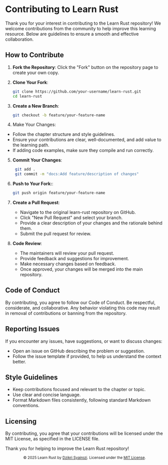 # Contributing to Learn Rust

Thank you for your interest in contributing to the Learn Rust repository! We welcome contributions from the community to help improve this learning resource. Below are guidelines to ensure a smooth and effective collaboration.

## How to Contribute

1. **Fork the Repository**: Click the "Fork" button on the repository page to create your own copy.

2. **Clone Your Fork**:

   ```bash
   git clone https://github.com/your-username/learn-rust.git
   cd learn-rust
   ```

3. **Create a New Branch**:
   ```bash
   git checkout -b feature/your-feature-name
   ```
4. Make Your Changes:

- Follow the chapter structure and style guidelines.
- Ensure your contributions are clear, well-documented, and add value to the learning path.
- If adding code examples, make sure they compile and run correctly.

5. **Commit Your Changes**:

   ```bash
    git add .
    git commit -m "docs:Add feature/description of changes"
   ```

6. **Push to Your Fork:**:

   ```bash
   git push origin feature/your-feature-name
   ```

7. **Create a Pull Request**:

   - Navigate to the original learn-rust repository on GitHub.
   - Click "New Pull Request" and select your branch.
   - Provide a clear description of your changes and the rationale behind them.
   - Submit the pull request for review.

8. **Code Review**:
   - The maintainers will review your pull request.
   - Provide feedback and suggestions for improvement.
   - Make necessary changes based on feedback.
   - Once approved, your changes will be merged into the main repository.

## Code of Conduct
By contributing, you agree to follow our Code of Conduct. Be respectful, considerate, and collaborative. Any behavior violating this code may result in removal of contributions or banning from the repository.

## Reporting Issues
If you encounter any issues, have suggestions, or want to discuss changes:

- Open an issue on GitHub describing the problem or suggestion.
- Follow the issue template if provided, to help us understand the context better.

## Style Guidelines
- Keep contributions focused and relevant to the chapter or topic.
- Use clear and concise language.
- Format Markdown files consistently, following standard Markdown conventions.

## Licensing
By contributing, you agree that your contributions will be licensed under the MIT License, as specified in the LICENSE file.

Thank you for helping to improve the Learn Rust repository!

<p align="center"> <sub>© 2025 Learn Rust by <a href="https://github.com/dzikrisyairozi">Dzikri Syairozi</a>. Licensed under the <a href="./LICENSE">MIT License</a>.</sub> </p>